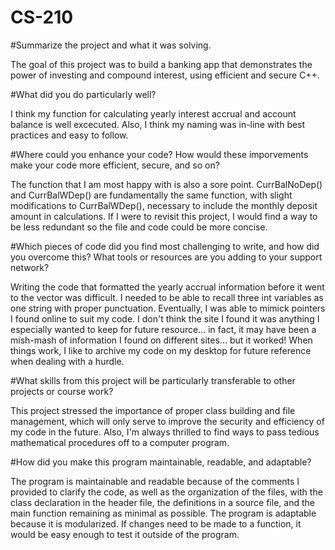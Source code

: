 # CS-210

#Summarize the project and what it was solving.

  The goal of this project was to build a banking app that demonstrates the power of investing and compound interest, using efficient and secure C++.
  

#What did you do particularly well?

  I think my function for calculating yearly interest accrual and account balance is well excecuted. Also, I think my naming was in-line with best practices and easy to follow.
  
  
#Where could you enhance your code? How would these imporvements make your code more efficient, secure, and so on?

  The function that I am most happy with is also a sore point. CurrBalNoDep() and CurrBalWDep() are fundamentally the same function, with slight modifications to CurrBalWDep(), necessary to include the monthly deposit amount in calculations. If I were to revisit this project, I would find a way to be less redundant so the file and code could be more concise.
  
  
#Which pieces of code did you find most challenging to write, and how did you overcome this? What tools or resources are you adding to your support network?

  Writing the code that formatted the yearly accrual information before it went to the vector was difficult. I needed to be able to recall three int variables as one string with proper punctuation. Eventually, I was able to mimick pointers I found online to suit my code. I don't think the site I found it was anything I especially wanted to keep for future resource... in fact, it may have been a mish-mash of information I found on different sites... but it worked! When things work, I like to archive my code on my desktop for future reference when dealing with a hurdle.
  
  
#What skills from this project will be particularly transferable to other projects or course work?

  This project stressed the importance of proper class building and file management, which will only serve to improve the security and efficiency of my code in the future. Also, I'm always thrilled to find ways to pass tedious mathematical procedures off to a computer program.
  
  
#How did you make this program maintainable, readable, and adaptable?

  The program is maintainable and readable because of the comments I provided to clarify the code, as well as the organization of the files, with the class declaration in the header file, the definitions in a source file, and the main function remaining as minimal as possible. The program is adaptable because it is modularized. If changes need to be made to a function, it would be easy enough to test it outside of the program.
  
